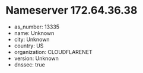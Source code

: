 # Nameserver 172.64.36.38

* as_number: 13335
* name: Unknown
* city: Unknown
* country: US
* organization: CLOUDFLARENET
* version: Unknown
* dnssec: true
